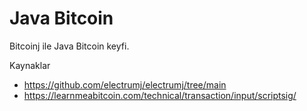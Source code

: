 # Java Bitcoin

Bitcoinj ile Java Bitcoin keyfi.

Kaynaklar
- https://github.com/electrumj/electrumj/tree/main
- https://learnmeabitcoin.com/technical/transaction/input/scriptsig/
